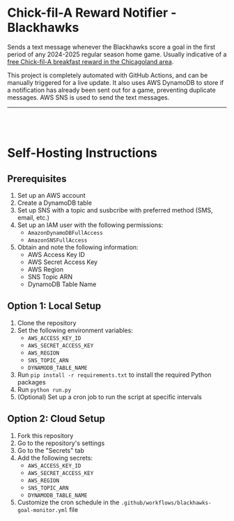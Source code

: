 # Chick-fil-A Reward Notifier - Blackhawks

Sends a text message whenever the Blackhawks score a goal in the first period of any 2024-2025 regular season home game. Usually indicative of a [free Chick-fil-A breakfast reward in the Chicagoland area](https://web.archive.org/web/20241205100351if_/https://i0.wp.com/www.cfachicagoland.com/wp-content/uploads/2024/09/2024-free-reward-blackhawks-banner.jpg?w=800&ssl=1).

This project is completely automated with GitHub Actions, and can be manually triggered for a live update. It also uses AWS DynamoDB to store if a notification has already been sent out for a game, preventing duplicate messages. AWS SNS is used to send the text messages.

---

<br/><br/>

# Self-Hosting Instructions

## Prerequisites

1. Set up an AWS account
2. Create a DynamoDB table
3. Set up SNS with a topic and susbcribe with preferred method (SMS, email, etc.)
4. Set up an IAM user with the following permissions:
   - `AmazonDynamoDBFullAccess`
   - `AmazonSNSFullAccess`
5. Obtain and note the following information:
   - AWS Access Key ID
   - AWS Secret Access Key
   - AWS Region
   - SNS Topic ARN
   - DynamoDB Table Name

## Option 1: Local Setup

1. Clone the repository
2. Set the following environment variables:
   - `AWS_ACCESS_KEY_ID`
   - `AWS_SECRET_ACCESS_KEY`
   - `AWS_REGION`
   - `SNS_TOPIC_ARN`
   - `DYNAMODB_TABLE_NAME`
3. Run `pip install -r requirements.txt` to install the required Python packages
4. Run `python run.py`
5. (Optional) Set up a cron job to run the script at specific intervals

## Option 2: Cloud Setup

1. Fork this repository
2. Go to the repository's settings
3. Go to the "Secrets" tab
4. Add the following secrets:
   - `AWS_ACCESS_KEY_ID`
   - `AWS_SECRET_ACCESS_KEY`
   - `AWS_REGION`
   - `SNS_TOPIC_ARN`
   - `DYNAMODB_TABLE_NAME`
5. Customize the cron schedule in the `.github/workflows/blackhawks-goal-monitor.yml` file
